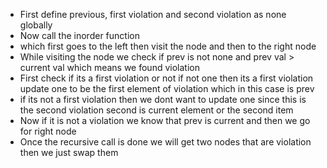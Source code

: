 - First define previous, first violation and second violation as none globally
- Now call the inorder function
- which first goes to the left then visit the node and then to the right node
- While visiting the node we check if prev is not none and prev val > current val which means we found violation
- First check if its a first violation or not if not one then its a first violation update one to be the first element of violation which in this case is prev
- if its not a first violation then we dont want to update one since this is the second violation second is current element or the second item
- Now if it is not a violation we know that prev is current and then we go for right node
- Once the recursive call is done we will get two nodes that are violation then we just swap them